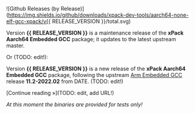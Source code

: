 ![Github Releases (by Release)](https://img.shields.io/github/downloads/xpack-dev-tools/aarch64-none-elf-gcc-xpack/v{{ RELEASE_VERSION }}/total.svg)

Version **{{ RELEASE_VERSION }}** is a maintenance release of the **xPack Aarch64 Embedded GCC** package; it updates to the latest upstream master.

Or (TODO: edit!):

Version **{{ RELEASE_VERSION }}** is a new release of the **xPack Aarch64 Embedded GCC** package, following the upstream
[Arm Embedded GCC](https://developer.arm.com/tools-and-software/open-source-software/developer-tools/gnu-toolchain)
release **11.2-2022.02** from DATE. (TODO: edit!)

[Continue reading »](TODO: edit, add URL!)

_At this moment the binaries are provided for tests only!_
